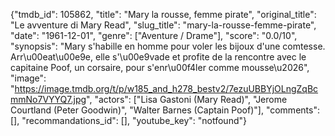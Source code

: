 {"tmdb_id": 105862, "title": "Mary la rousse, femme pirate", "original_title": "Le avventure di Mary Read", "slug_title": "mary-la-rousse-femme-pirate", "date": "1961-12-01", "genre": ["Aventure / Drame"], "score": "0.0/10", "synopsis": "Mary s'habille en homme pour voler les bijoux d'une comtesse. Arr\u00eat\u00e9e, elle s'\u00e9vade et profite de la rencontre avec le capitaine Poof, un corsaire, pour s'enr\u00f4ler comme mousse\u2026", "image": "https://image.tmdb.org/t/p/w185_and_h278_bestv2/7ezuUBBYjOLngZqBcmmNo7VYYQ7.jpg", "actors": ["Lisa Gastoni (Mary Read)", "Jerome Courtland (Peter Goodwin)", "Walter Barnes (Captain Poof)"], "comments": [], "recommandations_id": [], "youtube_key": "notfound"}